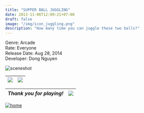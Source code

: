 ```yaml
---
title: "SUPPER BALL JUGGLING"
date: 2013-11-06T12:09:21+07:00
draft: false
image: "/img/icon_juggling.png"
description: "How many time you can juggle these two balls?"
---
```


Genre: Arcade   
Rate: Everyone  
Release Date: Aug 28, 2014  
Developer: Dong Nguyen

 


![sceneshot](/img/screenshots.png)

|[![](/img/icon_appstore.png)](https://www.google.com/)|[![](/img/icon_googleplay.png)](https://www.google.com/)|
| -------------------|----------|

| *Thank you for playing!* | ![](/img/bird.gif) |
| -------------------------|--------------------|

[![home](/img/home.png)](/)